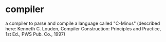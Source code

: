 # compiler
a compiler to parse and compile a language called "C-Minus" (described here: Kenneth C. Louden, Compiler Construction: Principles and Practice, 1st Ed., PWS Pub. Co., 1997)
